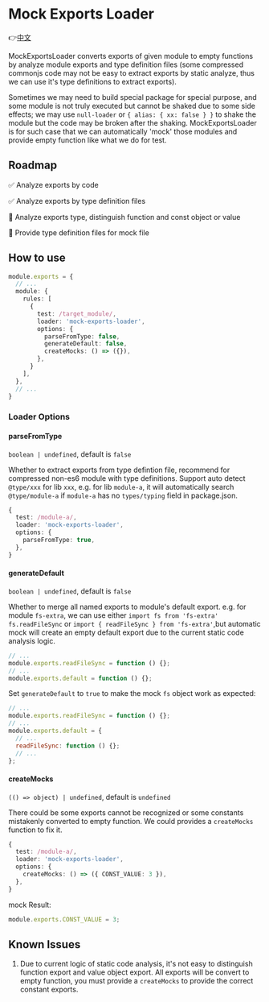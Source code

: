 # Mock Exports Loader

👉[中文](./README.md)

MockExportsLoader converts exports of given module to empty functions by analyze module exports and type definition files (some compressed commonjs code may not be easy to extract exports by static analyze, thus we can use it's type definitions to extract exports).

Sometimes we may need to build special package for special purpose, and some module is not truly executed but cannot be shaked due to some side effects; we may use `null-loader` or `{ alias: { xx: false } }` to shake the module but the code may be broken after the shaking. MockExportsLoader is for such case that we can automatically 'mock' those modules and provide empty function like what we do for test.

## Roadmap

✅ Analyze exports by code

✅ Analyze exports by type definition files

🔳 Analyze exports type, distinguish function and const object or value

🔳 Provide type definition files for mock file

## How to use
```typescript
module.exports = {
  // ...
  module: {
    rules: [
      {
        test: /target_module/,
        loader: 'mock-exports-loader',
        options: {
          parseFromType: false,
          generateDefault: false,
          createMocks: () => ({}),
        },
      }
    ],
  },
  // ...
}
```

### Loader Options
#### **parseFromType**
`boolean | undefined`, default is `false`

Whether to extract exports from type defintion file, recommend for compressed non-es6 module with type definitions. Support auto detect `@type/xxx` for lib `xxx`, e.g. for lib `module-a`, it will automatically search `@type/module-a` if `module-a` has no `types/typing` field in package.json.
```typescript
{
  test: /module-a/,
  loader: 'mock-exports-loader',
  options: {
    parseFromType: true,
  },
}
```

#### **generateDefault**
`boolean | undefined`, default is `false`

Whether to merge all named exports to module's default export. e.g. for module `fs-extra`, we can use either `import fs from 'fs-extra' fs.readFileSync` or `import { readFileSync } from 'fs-extra'`,but automatic mock will create an empty default export due to the current static code analysis logic.
```javascript
// ...
module.exports.readFileSync = function () {};
// ...
module.exports.default = function () {};
```
Set `generateDefault` to `true` to make the mock `fs` object work as expected:
```javascript
// ...
module.exports.readFileSync = function () {};
// ...
module.exports.default = {
  // ...
  readFileSync: function () {};
  // ...
};
``` 

#### **createMocks**
`(() => object) | undefined`, default is `undefined`

There could be some exports cannot be recognized or some constants mistakenly converted to empty function. We could provides a `createMocks` function to fix it.
```typescript
{
  test: /module-a/,
  loader: 'mock-exports-loader',
  options: {
    createMocks: () => ({ CONST_VALUE: 3 }),
  },
}
```
mock Result:
```javascript
module.exports.CONST_VALUE = 3;
```

## Known Issues
1. Due to current logic of static code analysis, it's not easy to distinguish function export and value object export. All exports will be convert to empty function, you must provide a `createMocks` to provide the correct constant exports.